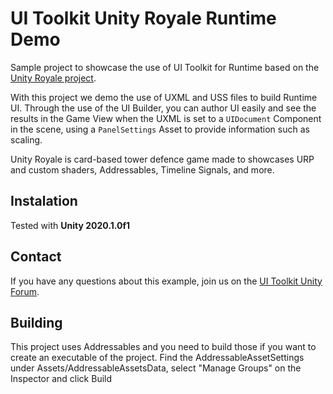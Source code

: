 # UI Toolkit Unity Royale Runtime Demo

Sample project to showcase the use of UI Toolkit for Runtime based on the [Unity Royale project](https://github.com/ciro-unity/UnityRoyale-Public).

With this project we demo the use of UXML and USS files to build Runtime UI. Through the use of the UI Builder, you can author UI easily and see the results in the Game View when the UXML is set to a `UIDocument` Component in the scene, using a `PanelSettings` Asset to provide information such as scaling.

Unity Royale is card-based tower defence game made to showcases URP and custom shaders, Addressables, Timeline Signals, and more.

## Instalation

Tested with **Unity 2020.1.0f1**

## Contact

If you have any questions about this example, join us on the [UI Toolkit Unity Forum](https://forum.unity.com/forums/ui-toolkit.178/).

## Building

This project uses Addressables and you need to build those if you want to create an executable of the project. Find the AddressableAssetSettings under Assets/AddressableAssetsData, select "Manage Groups" on the Inspector and click Build
